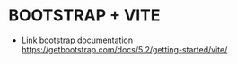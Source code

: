 
# BOOTSTRAP + VITE

- Link bootstrap documentation 
https://getbootstrap.com/docs/5.2/getting-started/vite/
